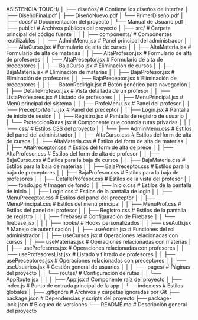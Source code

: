 ASISTENCIA-TOUCH/
│
├── diseños/                      # Contiene los diseños de interfaz 
│   ├── DiseñoFinal.pdf
│   ├── DiseñoNuevo.pdf
│   └── PrimerDiseño.pdf
│
├── docs/                         # Documentación del proyecto
│   └── Manual de Usuario.pdf
│
├── public/                       # Archivos públicos del proyecto 
│
├── src/                          # Carpeta principal del código fuente
│   │
│   ├── components/               # Componentes reutilizables 
│   │   ├── AdminMenu.jsx         # Panel principal del administrador
│   │   ├── AltaCurso.jsx         # Formulario de alta de cursos
│   │   ├── AltaMateria.jsx       # Formulario de alta de materias
│   │   ├── AltaProfesor.jsx      # Formulario de alta de profesores
│   │   ├── AltaPreceptor.jsx     # Formulario de alta de preceptores
│   │   ├── BajaCurso.jsx         # Eliminación de cursos
│   │   ├── BajaMateria.jsx       # Eliminación de materias
│   │   ├── BajaProfesor.jsx      # Eliminación de profesores
│   │   ├── BajaPreceptor.jsx     # Eliminación de preceptores
│   │   ├── BotonRedirigir.jsx    # Botón genérico para navegación
│   │   ├── DetalleProfesor.jsx   # Vista detallada de un profesor
│   │   ├── ListaProfesores.jsx   # Listado de profesores
│   │   ├── MenuPrincipal.jsx     # Menú principal del sistema
│   │   ├── ProfeMenu.jsx         # Panel del profesor
│   │   ├── PreceptorMenu.jsx     # Panel del preceptor
│   │   ├── Login.jsx             # Pantalla de inicio de sesión
│   │   ├── Registro.jsx          # Pantalla de registro de usuario
│   │   └── ProteccionRutas.jsx   # Componente que controla rutas privadas
│   │
│   ├── css/                      # Estilos CSS del proyecto
│   │   └── ├── AdminMenu.css         # Estilos del panel del administrador
│   │       ├── AltaCurso.css         # Estilos del form de alta de cursos
│   │       ├── AltaMateria.css       # Estilos del form de alta de materias
│   │       ├── AltaPreceptor.css     # Estilos del form de alta de prece
│   │       ├── AltaProfesor.css      # Estilos del form de alta de profesor
│   │       ├── BajaCurso.css         # Estilos para la baja de cursos
│   │       ├── BajaMateria.css       # Estilos para la baja de materias
│   │       ├── BajaPreceptor.css     # Estilos para la baja de preceptores
│   │       ├── BajaProfesor.css      # Estilos para la baja de profesores
│   │       ├── DetalleProfesor.css   # Estilos de la vista del profesor
│   │       ├── fondo.jpg             # Imagen de fondo 
│   │       ├── Inicio.css            # Estilos de la pantalla de inicio
│   │       ├── Login.css             # Estilos de la pantalla de login
│   │       ├── MenuPreceptor.css     # Estilos del panel del preceptor
│   │       ├── MenuPrincipal.css     # Estilos del menú principal
│   │       ├── MenuProf.css          # Estilos del panel del profesor
│   │       ├── Registro.css          # Estilos de la pantalla de registro
│   │
│   ├── firebase/                 # Configuración de Firebase
│   │   └── firebase.jsx
│   │
│   ├── hooks/                    # Hooks personalizados
│   │   ├── useAuth.jsx           # Manejo de autenticación
│   │   ├── useAdmin.jsx          # Funciones del rol administrador
│   │   ├── useCursos.jsx         # Operaciones relacionadas con cursos
│   │   ├── useMaterias.jsx       # Operaciones relacionadas con materias
│   │   ├── useProfesores.jsx     # Operaciones relacionadas con profesores
│   │   ├── useProfesoresList.jsx # Listado y filtrado de profesores
│   │   ├── usePreceptores.jsx    # Operaciones relacionadas con preceptores
│   │   └── useUsuarios.jsx       # Gestión general de usuarios
│   │
│   ├── pages/                    # Páginas del proyecto
│   │   └── routes/               # Configuración de rutas
│   │       └── AppRoute.jsx
│   │
│   ├── App.jsx                   # Componente raíz del proyecto
│   ├── index.js                  # Punto de entrada principal de la app
│   └── index.css                 # Estilos globales
│
├── .gitignore                    # Archivos y carpetas ignoradas por Git
├── package.json                  # Dependencias y scripts del proyecto
├── package-lock.json             # Bloqueo de versiones
└── README.md                     # Descripción general del proyecto
